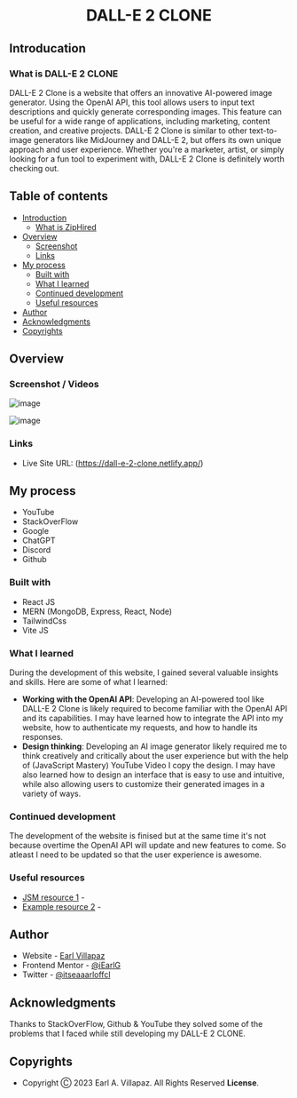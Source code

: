 # <h1 align="center"> DALL-E 2 CLONE </h1>

## Introducation

### What is DALL-E 2 CLONE
DALL-E 2 Clone is a website that offers an innovative AI-powered image generator. Using the OpenAI API, this tool allows users to input text descriptions and quickly generate corresponding images. This feature can be useful for a wide range of applications, including marketing, content creation, and creative projects. DALL-E 2 Clone is similar to other text-to-image generators like MidJourney and DALL-E 2, but offers its own unique approach and user experience. Whether you're a marketer, artist, or simply looking for a fun tool to experiment with, DALL-E 2 Clone is definitely worth checking out.

## Table of contents

- [Introduction](#introduction)
  - [What is ZipHired](#what-is-dall-e-2-clone)
- [Overview](#overview)
  - [Screenshot](#screenshot)
  - [Links](#links)
- [My process](#my-process)
  - [Built with](#built-with)
  - [What I learned](#what-i-learned)
  - [Continued development](#continued-development)
  - [Useful resources](#useful-resources)
- [Author](#author)
- [Acknowledgments](#acknowledgments)
- [Copyrights](#copyrights)

## Overview

### Screenshot / Videos

![image](https://user-images.githubusercontent.com/91045673/226783957-97d22941-dd1f-48c7-9f2b-8cd19584ad27.png)

![image](https://user-images.githubusercontent.com/91045673/226784269-3823b21a-52bf-4cf5-b2cd-3e0b688bb294.png)

### Links

- Live Site URL: (https://dall-e-2-clone.netlify.app/)

## My process

- YouTube
- StackOverFlow
- Google
- ChatGPT
- Discord
- Github

### Built with

- React JS
- MERN (MongoDB, Express, React, Node)
- TailwindCss
- Vite JS

### What I learned

During the development of this website, I gained several valuable insights and skills. Here are some of what I learned:
 - **Working with the OpenAI API**: Developing an AI-powered tool like DALL-E 2 Clone is likely required to become familiar with the OpenAI API and its capabilities. 
 I may have learned how to integrate the API into my website, how to authenticate my requests, and how to handle its responses.
 - **Design thinking**: Developing an AI image generator likely required me to think creatively and critically about the user experience but with the help of (JavaScript Mastery) YouTube Video I copy the design. I may have also learned how to design an interface that is easy to use and intuitive, while also allowing users to customize their generated images in a variety of ways.

### Continued development

The development of the website is finised but at the same time it's not because overtime the OpenAI API will update and new features to come. So atleast I need to 
be updated so that the user experience is awesome.

### Useful resources

- [JSM resource 1](https://youtu.be/EyIvuigqDoA) - 
- [Example resource 2]() - 

## Author

- Website - [Earl Villapaz](https://iearl-v.me/)
- Frontend Mentor - [@iEarlG](https://www.frontendmentor.io/profile/iEarlG)
- Twitter - [@itseaaarloffcl](https://www.twitter.com/itseaaarloffcl)


## Acknowledgments

Thanks to StackOverFlow, Github & YouTube they solved some of the problems that I faced while still developing my DALL-E 2 CLONE.

## Copyrights

- Copyright Ⓒ 2023 Earl A. Villapaz. All Rights Reserved **License**.

